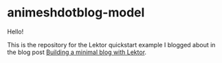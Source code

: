 # animeshdotblog-model

Hello!

This is the repository for the Lektor quickstart example I blogged about in the blog post [Building a minimal blog with Lektor](https://animesh.blog/building-a-minimal-blog-with-lektor/).

